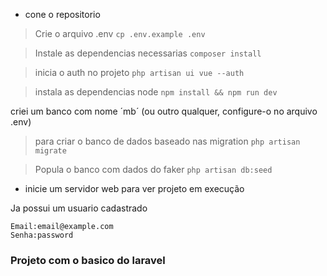 * cone o repositorio

> Crie o arquivo .env
``` cp .env.example .env ```

> Instale as dependencias necessarias
``` composer install ``` 

> inicia o auth no projeto
``` php artisan ui vue --auth ``` 

> instala as dependencias node
``` npm install && npm run dev ``` 


criei um banco com nome ´mb´ (ou outro qualquer, configure-o no arquivo .env)

> para criar o banco de dados baseado nas migration
``` php artisan migrate ``` 

> Popula o banco com dados do faker
``` php artisan db:seed ```  

* inicie um servidor web para ver projeto em execução

Ja possui um usuario cadastrado 

```
Email:email@example.com
Senha:password
```

### Projeto com o basico do laravel 